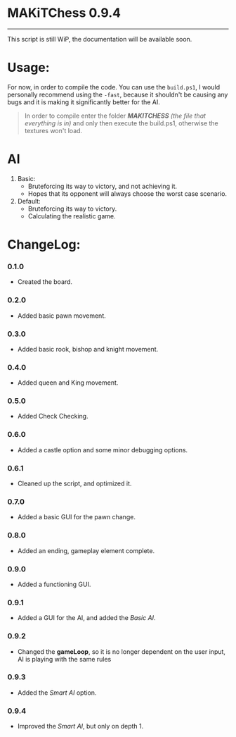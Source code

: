 # MAKiTChess 0.9.4
---
This script is still WiP, the documentation will be available soon.

# Usage:
For now, in order to compile the code. You can use the ```build.ps1```, I would personally recommend using the ```-fast```, because it shouldn't be causing any bugs and it is making it significantly better for the AI.

>In order to compile enter the folder ***MAKITCHESS*** *(the file that everything is in)* and only then execute the build.ps1, otherwise the textures won't load.

# AI

1. Basic:
   - Bruteforcing its way to victory, and not achieving it.
   - Hopes that its opponent will always choose the worst case scenario.
2. Default:
   - Bruteforcing its way to victory.
   - Calculating the realistic game.

# ChangeLog:
### 0.1.0
   - Created the board.
### 0.2.0
   - Added basic pawn movement.
### 0.3.0
   - Added basic rook, bishop and knight movement.
### 0.4.0
   - Added queen and King movement.
### 0.5.0
   - Added Check Checking.
### 0.6.0
   - Added a castle option and some minor debugging options.
### 0.6.1
   - Cleaned up the script, and optimized it.
### 0.7.0
   - Added a basic GUI for the pawn change.
### 0.8.0
   - Added an ending, gameplay element complete.
### 0.9.0
   - Added a functioning GUI.
### 0.9.1
   - Added a GUI for the AI, and added the *Basic AI*.
### 0.9.2
   - Changed the **gameLoop**, so it is no longer dependent on the user input, AI is playing with the same rules
### 0.9.3
   - Added the *Smart AI* option.
### 0.9.4
   - Improved the *Smart AI*, but only on depth 1.